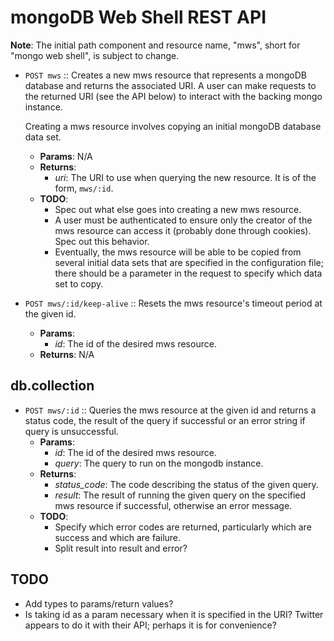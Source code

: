 mongoDB Web Shell REST API
==========================
__Note__: The initial path component and resource name, "mws", short for "mongo
web shell", is subject to change.

* `POST mws` :: Creates a new mws resource that represents a mongoDB database
  and returns the associated URI. A user can make requests to the returned URI
  (see the API below) to interact with the backing mongo instance.

  Creating a mws resource involves copying an initial mongoDB database data
  set.
    * __Params__: N/A
    * __Returns__:
        * *uri*: The URI to use when querying the new resource. It is of the
          form, `mws/:id`.
    * __TODO__:
        * Spec out what else goes into creating a new mws resource.
        * A user must be authenticated to ensure only the creator of the mws
          resource can access it (probably done through cookies). Spec out this
          behavior.
        * Eventually, the mws resource will be able to be copied from several
          initial data sets that are specified in the configuration file; there
          should be a parameter in the request to specify which data set to
          copy.

* `POST mws/:id/keep-alive` :: Resets the mws resource's timeout period at the
  given id.
    * __Params__:
        * *id*: The id of the desired mws resource.
    * __Returns__: N/A

db.collection
-------------
* `POST mws/:id` :: Queries the mws resource at the given id and returns a
  status code, the result of the query if successful or an error string if
  query is
  unsuccessful.
    * __Params__:
        * *id*: The id of the desired mws resource.
        * *query*: The query to run on the mongodb instance.
    * __Returns__:
        * *status_code*: The code describing the status of the given query.
        * *result*: The result of running the given query on the specified mws
          resource if successful, otherwise an error message.
    * __TODO__:
        * Specify which error codes are returned, particularly which are
          success and which are failure.
        * Split result into result and error?

TODO
----
* Add types to params/return values?
* Is taking id as a param necessary when it is specified in the URI? Twitter
  appears to do it with their API; perhaps it is for convenience?
